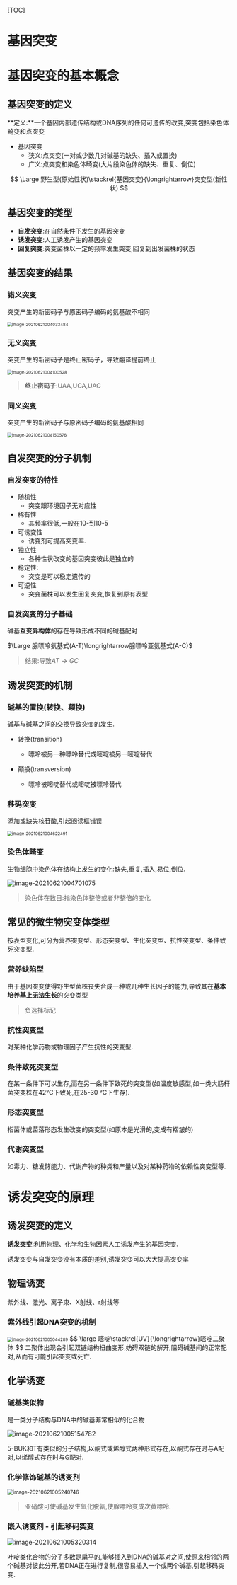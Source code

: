 [TOC]

# 基因突变

# 基因突变的基本概念

## 基因突变的定义

**定义:**一个基因内部遗传结构或DNA序列的任何可遗传的改变,突变包括染色体畸变和点突变

+   基因突变
    +   狭义:点突变(一对或少数几对碱基的缺失、插入或置换)
    +   广义:点突变和染色体畸变(大片段染色体的缺失、重复、倒位)

$$
\Large 野生型(原始性状)\stackrel{基因突变}{\longrightarrow}突变型(新性状)
$$

## 基因突变的类型

+   **自发突变**:在自然条件下发生的基因突变
+   **诱发突变**:人工诱发产生的基因突变
+   **回复突变**:突变菌株以一定的频率发生突变,回复到出发菌株的状态

## 基因突变的结果

### 错义突变

突变产生的新密码子与原密码子编码的氨基酸不相同

<img src="image/image-20210621004033484.png" alt="image-20210621004033484" style="zoom: 67%;" />

### 无义突变

突变产生的新密码子是终止密码子，导致翻译提前终止

<img src="image/image-20210621004100528.png" alt="image-20210621004100528" style="zoom:67%;" />

>   **终止密码子**:UAA,UGA,UAG

### 同义突变

突变产生的新密码子与原密码子编码的氨基酸相同

<img src="image/image-20210621004150576.png" alt="image-20210621004150576" style="zoom:67%;" />

## 自发突变的分子机制

### 自发突变的特性

+   随机性
    +   突变跟环境因子无对应性
+   稀有性
    +   其频率很低,一般在10-到10-5
+   可诱变性
    +   诱变剂可提高突变率.
+   独立性
    +   各种性状改变的基因突变彼此是独立的
+   稳定性:
    +   突变是可以稳定遗传的
+   可逆性
    +   突变菌株可以发生回复突变,恢复到原有表型

### 自发突变的分子基础

碱基**互变异构体**的存在导致形成不同的碱基配对

$\Large 腺嘌呤氨基式(A-T)\longrightarrow腺嘌呤亚氨基式(A-C)$

>   结果:导致$AT\to GC$

## 诱发突变的机制

### 碱基的置换(转换、颠换)

碱基与碱基之间的交换导致突变的发生.

+   转换(transition)
    +   嘌呤被另一种嘌呤替代或嘧啶被另一嘧啶替代

+   颠换(transversion)
    +   嘌呤被嘧啶替代或嘧啶被嘌呤替代

### 移码突变

添加或缺失核苷酸,引起阅读框错误

<img src="image/image-20210621004622491.png" alt="image-20210621004622491" style="zoom:67%;" />

### 染色体畸变

生物细胞中染色体在结构上发生的变化:缺失,重复,插入,易位,倒位.

![image-20210621004701075](image/image-20210621004701075.png)

>    染色体在数目:指染色体整倍或者非整倍的变化

## 常见的微生物突变体类型

按表型变化,可分为营养突变型、形态突变型、生化突变型、抗性突变型、条件致死突变型.

### 营养缺陷型

由于基因突变使得野生型菌株丧失合成一种或几种生长因子的能力,导致其在**基本培养基上无法生长**的突变类型

>   负选择标记

### 抗性突变型

对某种化学药物或物理因子产生抗性的突变型.

### 条件致死突变型

在某一条件下可以生存,而在另一条件下致死的突变型(如温度敏感型,如一类大肠杆菌突变株在42℃下致死,在25-30 ℃下生存).

### 形态突变型

指菌体或菌落形态发生改变的突变型(如原本是光滑的,变成有褶皱的)

### 代谢突变型

如毒力、糖发酵能力、代谢产物的种类和产量以及对某种药物的依赖性突变型等.

# 诱发突变的原理

## 诱发突变的定义

**诱发突变**:利用物理、化学和生物因素人工诱发产生的基因突变.

诱发突变与自发突变没有本质的差别,诱发突变可以大大提高突变率

## 物理诱变

紫外线、激光、离子束、X射线、r射线等

### 紫外线引起DNA突变的机制



<img src="image/image-20210621005044289.png" alt="image-20210621005044289" style="zoom:67%;" />
$$
\large 嘧啶\stackrel{UV}{\longrightarrow}嘧啶二聚体
$$
二聚体出现会引起双链结构扭曲变形,妨碍双链的解开,阻碍碱基间的正常配对,从而有可能引起突变或死亡.

## 化学诱变

### 碱基类似物

是一类分子结构与DNA中的碱基非常相似的化合物

![image-20210621005154782](image/image-20210621005154782.png)

5-BUK和T有类似的分子结构,以酮式或烯醇式两种形式存在,以酮式存在时与A配对,以烯醇式存在时与G配对.

### 化学修饰碱基的诱变剂

<img src="image/image-20210621005240746.png" alt="image-20210621005240746" style="zoom:80%;" />

>    亚硝酸可使碱基发生氧化脱氨,使腺嘌呤变成次黄嘌呤.

### 嵌入诱变剂 - 引起移码突变

![image-20210621005320314](image/image-20210621005320314.png)

叶啶类化合物的分子多数是扁平的,能够插入到DNA的碱基对之间,使原来相邻的两个碱基对彼此分开,若DNA正在进行复制,很容易插入一个或两个碱基,引起移码突变.


